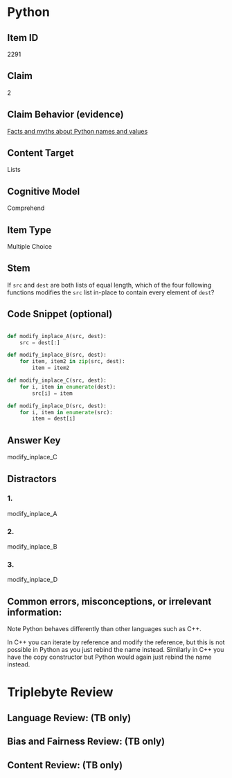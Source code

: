 # Python 

## Item ID
2291

## Claim
2

## Claim Behavior (evidence)

[Facts and myths about Python names and values](https://nedbatchelder.com/text/names.html)

## Content Target
Lists

## Cognitive Model
Comprehend

## Item Type
Multiple Choice

## Stem

If `src` and `dest` are both lists of equal length, which of the four following functions modifies the `src` list in-place to contain every element of `dest`?


## Code Snippet (optional)
```python

def modify_inplace_A(src, dest):
    src = dest[:]

def modify_inplace_B(src, dest):
    for item, item2 in zip(src, dest):
        item = item2

def modify_inplace_C(src, dest):
    for i, item in enumerate(dest):
        src[i] = item

def modify_inplace_D(src, dest):
    for i, item in enumerate(src):
        item = dest[i]
```

## Answer Key

modify_inplace_C

## Distractors

### 1.

modify_inplace_A

### 2.

modify_inplace_B


### 3.

modify_inplace_D


## Common errors, misconceptions, or irrelevant information:

Note Python behaves differently than other languages such as C++. 

In C++ you can iterate by reference and modify the reference, but this is not possible in Python as you just rebind the name instead.
Similarly in C++ you have the copy constructor but Python would again just rebind the name instead.

# Triplebyte Review


## Language Review: (TB only)


## Bias and Fairness Review: (TB only)


## Content Review: (TB only)

